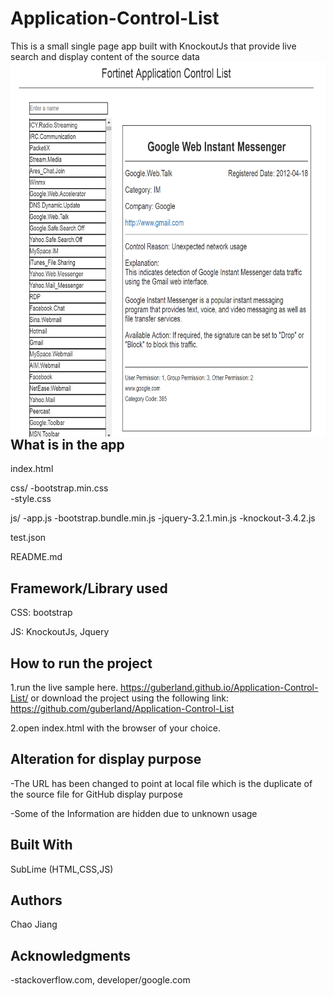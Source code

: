 # Application-Control-List

This is a small single page app built with KnockoutJs that provide live search and display content of the source data 
<a href="url"><img src="./screenshot/screenshot1.png" align="left" height="600px" width="700px" ></a>

## What is in the app

index.html

css/
 	-bootstrap.min.css	
 	-style.css
 
js/
	-app.js
	-bootstrap.bundle.min.js
	-jquery-3.2.1.min.js
	-knockout-3.4.2.js

test.json

README.md
## Framework/Library used
  CSS: bootstrap
	
  JS: KnockoutJs, Jquery
## How to run the project

1.run the live sample here. https://guberland.github.io/Application-Control-List/
  or download the project using the following link:
  https://github.com/guberland/Application-Control-List

2.open index.html with the browser of your choice.

  
## Alteration for display purpose
  -The URL has been changed to point at local file which is the duplicate of the source file for GitHub display purpose
  
  -Some of the Information are hidden due to unknown usage

## Built With

SubLime (HTML,CSS,JS)



## Authors

Chao Jiang

## Acknowledgments
-stackoverflow.com, developer/google.com 
